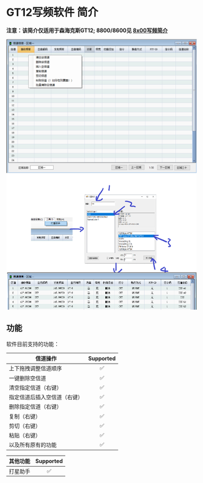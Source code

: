 # GT12写频软件 简介

**注意：该简介仅适用于森海克斯GT12; 8800/8600见 [8x00写频简介](../shx8x00/readme.md)**

<img src="./readme_gt12/image-20240308153257117.png" alt="image-20240308153257117" style="zoom:50%;" />
<img src="./readme_gt12/sat.png" alt="sat" style="zoom:75%;" />

## 功能

软件目前支持的功能：

| 信道操作                     | Supported          |
| ---------------------------- | :------------------: |
| 上下拖拽调整信道顺序         | :white_check_mark: |
| 一键删除空信道               | :white_check_mark: |
| 清空指定信道（右键）         | :white_check_mark: |
| 指定信道后插入空信道（右键） | :white_check_mark: |
| 删除指定信道（右键）         | :white_check_mark: |
| 复制（右键）                 | :white_check_mark: |
| 剪切（右键）                 | :white_check_mark: |
| 粘贴（右键）                 | :white_check_mark: |
| 以及所有原有的功能           | :white_check_mark: |

| 其他功能         |          Supported           |
|--------------| :--------------------------: |
| 打星助手         | :white_check_mark: |